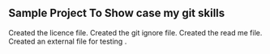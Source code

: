 ## Sample Project To Show case my git skills

Created the licence file.
Created the git ignore file.
Created the read me file.
Created an external file for testing .

